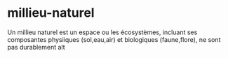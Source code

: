 # millieu-naturel
Un millieu naturel est un espace ou les écosystèmes, incluant ses composantes physiiques (sol,eau,air) et biologiques (faune,flore), ne sont pas durablement alt

